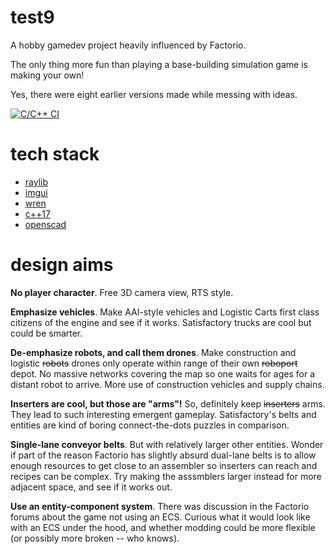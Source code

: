 # test9

A hobby gamedev project heavily influenced by Factorio.

The only thing more fun than playing a base-building simulation game is making your own!

Yes, there were eight earlier versions made while messing with ideas.

[![C/C++ CI](https://github.com/seanpringle/test9/actions/workflows/c-cpp.yml/badge.svg)](https://github.com/seanpringle/test9/actions/workflows/c-cpp.yml)

# tech stack

* [raylib](https://github.com/raysan5/raylib)
* [imgui](https://github.com/ocornut/imgui)
* [wren](https://github.com/wren-lang/wren)
* [c++17](https://en.wikipedia.org/wiki/C%2B%2B17)
* [openscad](http://www.openscad.org/)

# design aims

**No player character**. Free 3D camera view, RTS style.

**Emphasize vehicles**. Make AAI-style vehicles and Logistic Carts first class citizens of the engine and see if it works. Satisfactory trucks are cool but could be smarter.

**De-emphasize robots, and call them drones**. Make construction and logistic ~~robots~~ drones only operate within range of their own ~~roboport~~ depot. No massive networks covering the map so one waits for ages for a distant robot to arrive. More use of construction vehicles and supply chains.

**Inserters are cool, but those are "arms"!** So, definitely keep ~~inserters~~ arms. They lead to such interesting emergent gameplay. Satisfactory's belts and entities are kind of boring connect-the-dots puzzles in comparison.

**Single-lane conveyor belts**. But with relatively larger other entities. Wonder if part of the reason Factorio has slightly absurd dual-lane belts is to allow enough resources to get close to an assembler so inserters can reach and recipes can be complex. Try making the asssmblers larger instead for more adjacent space, and see if it works out.

**Use an entity-component system**. There was discussion in the Factorio forums about the game not using an ECS. Curious what it would look like with an ECS under the hood, and whether modding could be more flexible (or possibly more broken -- who knows).
